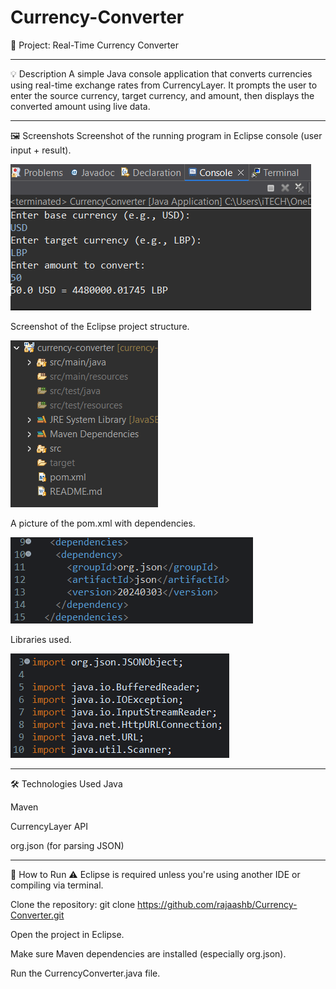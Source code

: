 # Currency-Converter
📌 Project: Real-Time Currency Converter

--------

💡 Description
A simple Java console application that converts currencies using real-time exchange rates from CurrencyLayer. It prompts the user to enter the source currency, target currency, and amount, then displays the converted amount using live data.

--------

🖼️ Screenshots
Screenshot of the running program in Eclipse console (user input + result).

![Photo](screenshots/console-output.png)

Screenshot of the Eclipse project structure.

![Photo](screenshots/project-structure.png)

A picture of the pom.xml with dependencies.

![Photo](screenshots/dependencies-used.png)

Libraries used.

![Photo](screenshots/libraries-used.png)


--------


🛠️ Technologies Used
Java

Maven

CurrencyLayer API

org.json (for parsing JSON)


--------


🚀 How to Run
⚠️ Eclipse is required unless you're using another IDE or compiling via terminal.

Clone the repository: git clone https://github.com/rajaashb/Currency-Converter.git

Open the project in Eclipse.

Make sure Maven dependencies are installed (especially org.json).

Run the CurrencyConverter.java file.

